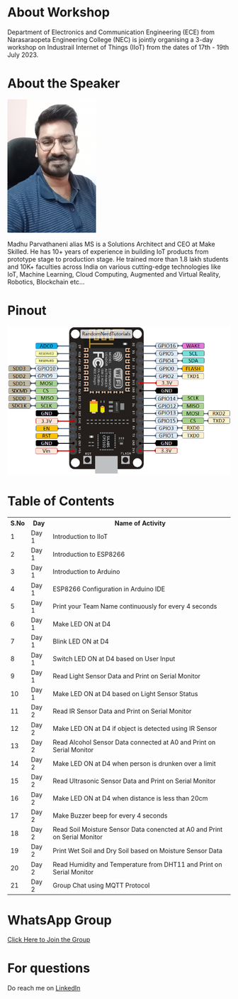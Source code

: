 # About Workshop
Department of Electronics and Communication Engineering (ECE) from Narasaraopeta Engineering College (NEC) is jointly organising a 3-day workshop on Industrail Internet of Things (IIoT) from the dates of 17th - 19th July 2023.

# About the Speaker
<img src="https://raw.githubusercontent.com/madblocksgit/ETAI-2021---VSSUT-11th-aug-iot-session/main/maddy.jpg" height="300" width="200" />

Madhu Parvathaneni alias MS is a Solutions Architect and CEO at Make Skilled. He has 10+ years of experience in building IoT products from prototype stage to production stage. He trained more than 1.8 lakh students and 10K+ faculties across India on various cutting-edge technologies like IoT, Machine Learning, Cloud Computing, Augmented and Virtual Reality, Robotics, Blockchain etc...

# Pinout
<img src="esp8266.png" />

# Table of Contents

<table>
  <tr>
    <th>S.No</th>
    <th>Day</th>
    <th>Name of Activity</th>
  </tr>
  <tr>
    <td>1</td>
    <td>Day 1</td>
    <td>Introduction to IIoT</td>
  </tr>
  <tr>
    <td>2</td>
    <td>Day 1</td>
    <td>Introduction to ESP8266</td>
  </tr>
  <tr>
    <td>3</td>
    <td>Day 1</td>
    <td>Introduction to Arduino</td>
  </tr>
  <tr>
    <td>4</td>
    <td>Day 1</td>
    <td>ESP8266 Configuration in Arduino IDE</td>
  </tr>
  <tr>
    <td>5</td>
    <td>Day 1</td>
    <td>Print your Team Name continuously for every 4 seconds</td>
  </tr>
  <tr>
    <td>6</td>
    <td>Day 1</td>
    <td>Make LED ON at D4</td>
  </tr>
  <tr>
    <td>7</td>
    <td>Day 1</td>
    <td>Blink LED ON at D4</td>
  </tr>
  <tr>
    <td>8</td>
    <td>Day 1</td>
    <td>Switch LED ON at D4 based on User Input</td>
  </tr>
  <tr>
    <td>9</td>
    <td>Day 1</td>
    <td>Read Light Sensor Data and Print on Serial Monitor</td>
  </tr>
  <tr>
    <td>10</td>
    <td>Day 1</td>
    <td>Make LED ON at D4 based on Light Sensor Status</td>
  </tr>
  <tr>
    <td>11</td>
    <td>Day 2</td>
    <td>Read IR Sensor Data and Print on Serial Monitor</td>
  </tr>
  <tr>
    <td>12</td>
    <td>Day 2</td>
    <td>Make LED ON at D4 if object is detected using IR Sensor</td>
  </tr>
  <tr>
    <td>13</td>
    <td>Day 2</td>
    <td>Read Alcohol Sensor Data connected at A0 and Print on Serial Monitor</td>
  </tr>
  <tr>
    <td>14</td>
    <td>Day 2</td>
    <td>Make LED ON at D4 when person is drunken over a limit</td>
  </tr>
  <tr>
    <td>15</td>
    <td>Day 2</td>
    <td>Read Ultrasonic Sensor Data and Print on Serial Monitor</td>
  </tr>
  <tr>
    <td>16</td>
    <td>Day 2</td>
    <td>Make LED ON at D4 when distance is less than 20cm</td>
  </tr>
  <tr>
    <td>17</td>
    <td>Day 2</td>
    <td>Make Buzzer beep for every 4 seconds</td>
  </tr>
  <tr>
    <td>18</td>
    <td>Day 2</td>
    <td>Read Soil Moisture Sensor Data conencted at A0 and Print on Serial Monitor</td>
  </tr>
  <tr>
    <td>19</td>
    <td>Day 2</td>
    <td>Print Wet Soil and Dry Soil based on Moisture Sensor Data</td>
  </tr>
  <tr>
    <td>20</td>
    <td>Day 2</td>
    <td>Read Humidity and Temperature from DHT11 and Print on Serial Monitor</td>
  </tr>
  <tr>
    <td>21</td>
    <td>Day 2</td>
    <td>Group Chat using MQTT Protocol</td>
  </tr>
</table>

# WhatsApp Group
<a href="https://chat.whatsapp.com/I46BKtu8jkiCclyGoyq9Ja">Click Here to Join the Group</a>

# For questions
Do reach me on <a href="https://linkedin.com/in/MadhuPIoT">LinkedIn</a>


